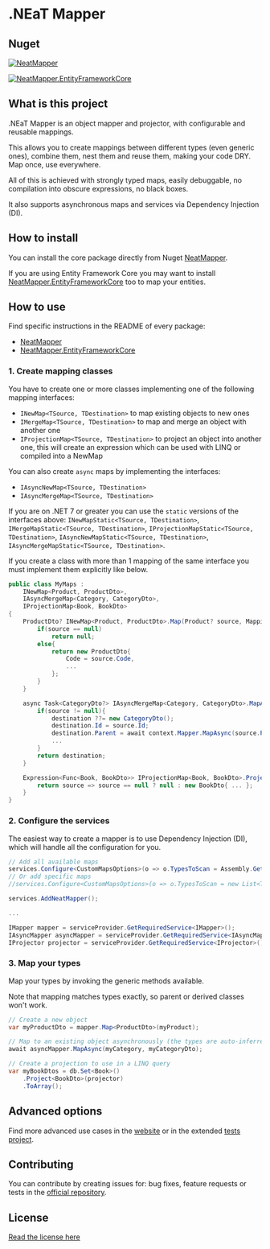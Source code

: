 # .NEaT Mapper

## Nuget

[![NeatMapper](https://img.shields.io/nuget/v/NeatMapper.svg?label=NeatMapper)](https://www.nuget.org/packages/NeatMapper)

[![NeatMapper.EntityFrameworkCore](https://img.shields.io/nuget/v/NeatMapper.EntityFrameworkCore.svg?label=NeatMapper.EntityFrameworkCore)](https://www.nuget.org/packages/NeatMapper.EntityFrameworkCore)

## What is this project

.NEaT Mapper is an object mapper and projector, with configurable and reusable mappings.

This allows you to create mappings between different types (even generic ones), combine them, nest them and reuse them, making your code DRY. Map once, use everywhere.

All of this is achieved with strongly typed maps, easily debuggable, no compilation into obscure expressions, no black boxes.

It also supports asynchronous maps and services via Dependency Injection (DI).

## How to install

You can install the core package directly from Nuget [NeatMapper](https://www.nuget.org/packages/NeatMapper).

If you are using Entity Framework Core you may want to install [NeatMapper.EntityFrameworkCore](https://www.nuget.org/packages/NeatMapper.EntityFrameworkCore) too to map your entities.

## How to use

Find specific instructions in the README of every package:

- [NeatMapper](https://github.com/Xriuk/NeatMapper/blob/main/src/NeatMapper/README.md)
- [NeatMapper.EntityFrameworkCore](https://github.com/Xriuk/NeatMapper/blob/main/src/NeatMapper.EntityFrameworkCore/README.md)

### 1. Create mapping classes

You have to create one or more classes implementing one of the following mapping interfaces:
- `INewMap<TSource, TDestination>` to map existing objects to new ones
- `IMergeMap<TSource, TDestination>` to map and merge an object with another one
- `IProjectionMap<TSource, TDestination>` to project an object into another one, this will create an expression which can be used with LINQ or compiled into a NewMap

You can also create `async` maps by implementing the interfaces:
- `IAsyncNewMap<TSource, TDestination>`
- `IAsyncMergeMap<TSource, TDestination>`

If you are on .NET 7 or greater you can use the `static` versions of the interfaces above: `INewMapStatic<TSource, TDestination>`, `IMergeMapStatic<TSource, TDestination>`, `IProjectionMapStatic<TSource, TDestination>`, `IAsyncNewMapStatic<TSource, TDestination>`, `IAsyncMergeMapStatic<TSource, TDestination>`.

If you create a class with more than 1 mapping of the same interface you must implement them explicitly like below.

```csharp
public class MyMaps :
    INewMap<Product, ProductDto>,
    IAsyncMergeMap<Category, CategoryDto>,
    IProjectionMap<Book, BookDto>
{
    ProductDto? INewMap<Product, ProductDto>.Map(Product? source, MappingContext context){
        if(source == null)
            return null;
        else{
            return new ProductDto{
                Code = source.Code,
                ...
            };
        }
    }

    async Task<CategoryDto?> IAsyncMergeMap<Category, CategoryDto>.MapAsync(Category? source, CategoryDto? destination, AsyncMappingContext context){
        if(source != null){
            destination ??= new CategoryDto();
            destination.Id = source.Id;
            destination.Parent = await context.Mapper.MapAsync(source.Parent, destination.Parent, context.CancellationToken);
            ...
        }
        return destination;
    }

    Expression<Func<Book, BookDto>> IProjectionMap<Book, BookDto>.Project(ProjectionContext context){
        return source => source == null ? null : new BookDto{ ... };
    }
}
```

### 2. Configure the services

The easiest way to create a mapper is to use Dependency Injection (DI), which will handle all the configuration for you.

```csharp
// Add all available maps
services.Configure<CustomMapsOptions>(o => o.TypesToScan = Assembly.GetExecutingAssembly().GetTypes().ToList() );
// Or add specific maps
//services.Configure<CustomMapsOptions>(o => o.TypesToScan = new List<Type>{ typeof(MyMaps), ... });

services.AddNeatMapper();

...

IMapper mapper = serviceProvider.GetRequiredService<IMapper>();
IAsyncMapper asyncMapper = serviceProvider.GetRequiredService<IAsyncMapper>();
IProjector projector = serviceProvider.GetRequiredService<IProjector>();
```

### 3. Map your types

Map your types by invoking the generic methods available.

Note that mapping matches types exactly, so parent or derived classes won't work.

```csharp
// Create a new object
var myProductDto = mapper.Map<ProductDto>(myProduct);

// Map to an existing object asynchronously (the types are auto-inferred)
await asyncMapper.MapAsync(myCategory, myCategoryDto);

// Create a projection to use in a LINQ query
var myBookDtos = db.Set<Book>()
    .Project<BookDto>(projector)
    .ToArray();
```

## Advanced options

Find more advanced use cases in the [website](https://www.neatmapper.org/advanced-options/) or in the extended [tests project](https://github.com/Xriuk/NeatMapper/tree/main/tests/NeatMapper.Tests).

## Contributing

You can contribute by creating issues for: bug fixes, feature requests or tests in the [official repository](https://github.com/Xriuk/NeatMapper).

## License

[Read the license here](https://www.neatmapper.org/license)
